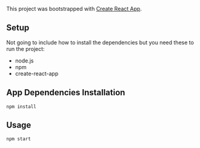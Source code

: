 This project was bootstrapped with [Create React App](https://github.com/facebook/create-react-app).


## Setup
Not going to include how to install the dependencies but you need these to run the project:
* node.js
* npm
* create-react-app

## App Dependencies Installation
```
npm install
```
## Usage

```
npm start
```
